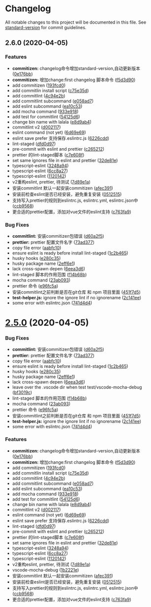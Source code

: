 # Changelog

All notable changes to this project will be documented in this file. See [standard-version](https://github.com/conventional-changelog/standard-version) for commit guidelines.

## 2.6.0 (2020-04-05)


### Features

* **commitizen:** changelog命令增加standard-version,自动更新版本 ([0e176bb](https://github.com/JE-lee/wowow/commit/0e176bbb6e0c8e310e7e8a7a4e21e542d34ef813))
* **commitizen:** 增加change:first changelog 脚本命令 ([f5d3d90](https://github.com/JE-lee/wowow/commit/f5d3d9079d455799ea624e07a1c036cbac27bace))
* add commitizen ([193fcd0](https://github.com/JE-lee/wowow/commit/193fcd045fb1c5e6065a4ce0d6aef9896689404e))
* add commitlin install script ([c75e35d](https://github.com/JE-lee/wowow/commit/c75e35d978e3ec91c3b38b9e024078d9a5592767))
* add commitlint ([4c94e2b](https://github.com/JE-lee/wowow/commit/4c94e2b8078eb6caa3ee442e906bb6c32e559d58))
* add commitlint subcommand ([e058ad7](https://github.com/JE-lee/wowow/commit/e058ad729984b59245c4cbe509c63022ac98f06c))
* add eslint subcommand ([ea10c53](https://github.com/JE-lee/wowow/commit/ea10c534b6ac3922dc767c4c4aca240187d7f2ee))
* add mocha command ([933e918](https://github.com/JE-lee/wowow/commit/933e91840937245b0adb31eca2272886b72b1cff))
* add test for commitlint ([54125d6](https://github.com/JE-lee/wowow/commit/54125d69b7257b8de5a570babf4e1154266e0317))
* change bin name with lalala ([e8d9ab4](https://github.com/JE-lee/wowow/commit/e8d9ab47e68b34e22f0c472a4c4973e8e0607193))
* commitlint v2 ([d002117](https://github.com/JE-lee/wowow/commit/d0021177fb06c4f8fbbef2eb6854d58ab64868b0))
* eslint command (not yet) ([6d69e69](https://github.com/JE-lee/wowow/commit/6d69e699501b39046109fed15f12245281bc5f2e))
* eslint save prefer 支持保存.eslintrc.js ([6226cdd](https://github.com/JE-lee/wowow/commit/6226cdd754a815dd0da1cbf1f2b1d566c7f7a2d2))
* lint-staged ([dfd0d97](https://github.com/JE-lee/wowow/commit/dfd0d97042437c0e4d1275a42daf97b90916b25d))
* pre-commit with eslint and prettier ([c265212](https://github.com/JE-lee/wowow/commit/c265212fe8602ef4b9a0052e675eeeca12e5c194))
* prettier 的lint-staged脚本 ([c7e608f](https://github.com/JE-lee/wowow/commit/c7e608fa5fa1df05533b04d2195a3d1e3253aaac))
* set same ignores file in eslint and prettier ([32de81e](https://github.com/JE-lee/wowow/commit/32de81e8ee99470e2641f528b54ef2cfb075bdd0))
* typescript-eslint ([3248a94](https://github.com/JE-lee/wowow/commit/3248a94e0716f380645431f37be8c35203b0aeb7))
* typescript-eslint ([6cc8a27](https://github.com/JE-lee/wowow/commit/6cc8a272517b52f6833f571e53c699d6b6adf3b3))
* typescript-eslint ([1120142](https://github.com/JE-lee/wowow/commit/1120142d0dbd9d507b0539eb69c2367b2f117185))
* v2重构eslint, prettier, 待测试 ([7d89e1a](https://github.com/JE-lee/wowow/commit/7d89e1ad3afbdaf2b30b069d1957b71eb9f7f387))
* 安装commitlint 默认一起安装commitizen ([afec391](https://github.com/JE-lee/wowow/commit/afec39162d18b3d738f3050f584e1e9af347d673))
* 安装前检查eslint是否已经安装，避免重复安装 ([0512515](https://github.com/JE-lee/wowow/commit/0512515ba5d6dac12fa1e342ef2b569ebd8b97c9))
* 支持写入prettier的规则到eslintrc.js, eslintrc.yml, eslintrc.json中 ([ccb9568](https://github.com/JE-lee/wowow/commit/ccb956813c0644e1c01bf068818773f8991a46d2))
* 更合适的prettier配置，添加对vue文件的eslint支持 ([c763fa9](https://github.com/JE-lee/wowow/commit/c763fa92b9f1d9554019c76e79cbcf37e60d2ed1))


### Bug Fixes

* **commitlint:** 安装commitizen包错误 ([d60a2f5](https://github.com/JE-lee/wowow/commit/d60a2f50be0d05a30219fca2eccab77c51c634a4))
* **prettier:** prettier 配置文件名字 ([73ad377](https://github.com/JE-lee/wowow/commit/73ad377d52182c85f166416bb7fe804459e261e5))
* copy file error ([aabfc10](https://github.com/JE-lee/wowow/commit/aabfc1055e7403ff7530a783f7059cd1a36e6566))
* ensure eslint is ready before install lint-staged ([1c2b465](https://github.com/JE-lee/wowow/commit/1c2b465844d788d4a47d7ef6c2aa1fdcc0dd5a21))
* husky hooks ([e280c35](https://github.com/JE-lee/wowow/commit/e280c357b291c9b6f0015e5e5cd1ed2a6abf835a))
* husky package name ([2eff6e1](https://github.com/JE-lee/wowow/commit/2eff6e1dc244fc83d98b2719f6f22d4adefac5a1))
* lack cross-spawn depen ([6eea3d6](https://github.com/JE-lee/wowow/commit/6eea3d655d9599c6eb40f390775d20f99029b2a6))
* lint-staged 脚本的作用范围 ([f14b68b](https://github.com/JE-lee/wowow/commit/f14b68b41b8020ed22fa3a5dff3ac015c8c92995))
* mocha command ([23ab093](https://github.com/JE-lee/wowow/commit/23ab093ae10b989374ce76c1ff819ed2994ac6d2))
* prettier 命令 ([e96fc5a](https://github.com/JE-lee/wowow/commit/e96fc5a48e5c550d4610ffe753179b75874d8e82))
* 安装commitlint之前判断是否在git仓库 和 npm 项目里面 ([451f7d5](https://github.com/JE-lee/wowow/commit/451f7d52a798ef06bf511b2f064db5d5076ec531))
* **test-helper.js:** ignore the ignore lint if no ignorename ([2c141ee](https://github.com/JE-lee/wowow/commit/2c141ee8793f9090e5e7b59bbd618a3ff306dbba))
* some error with eslintrc.json ([741d4d4](https://github.com/JE-lee/wowow/commit/741d4d4b3743ee790f354aa4ce36ebde2a934576))

# [2.5.0](https://github.com/JE-lee/wowow/compare/1b2221ea60fb5487d610bdba5be25e47850635d5...v2.5.0) (2020-04-05)


### Bug Fixes

* **commitlint:** 安装commitizen包错误 ([d60a2f5](https://github.com/JE-lee/wowow/commit/d60a2f50be0d05a30219fca2eccab77c51c634a4))
* **prettier:** prettier 配置文件名字 ([73ad377](https://github.com/JE-lee/wowow/commit/73ad377d52182c85f166416bb7fe804459e261e5))
* copy file error ([aabfc10](https://github.com/JE-lee/wowow/commit/aabfc1055e7403ff7530a783f7059cd1a36e6566))
* ensure eslint is ready before install lint-staged ([1c2b465](https://github.com/JE-lee/wowow/commit/1c2b465844d788d4a47d7ef6c2aa1fdcc0dd5a21))
* husky hooks ([e280c35](https://github.com/JE-lee/wowow/commit/e280c357b291c9b6f0015e5e5cd1ed2a6abf835a))
* husky package name ([2eff6e1](https://github.com/JE-lee/wowow/commit/2eff6e1dc244fc83d98b2719f6f22d4adefac5a1))
* lack cross-spawn depen ([6eea3d6](https://github.com/JE-lee/wowow/commit/6eea3d655d9599c6eb40f390775d20f99029b2a6))
* leave over the .vscode dir when test test/vscode-mocha-debug ([bf3019c](https://github.com/JE-lee/wowow/commit/bf3019ceadd36a67522df4ac5deedfcb193fa6c9))
* lint-staged 脚本的作用范围 ([f14b68b](https://github.com/JE-lee/wowow/commit/f14b68b41b8020ed22fa3a5dff3ac015c8c92995))
* mocha command ([23ab093](https://github.com/JE-lee/wowow/commit/23ab093ae10b989374ce76c1ff819ed2994ac6d2))
* prettier 命令 ([e96fc5a](https://github.com/JE-lee/wowow/commit/e96fc5a48e5c550d4610ffe753179b75874d8e82))
* 安装commitlint之前判断是否在git仓库 和 npm 项目里面 ([451f7d5](https://github.com/JE-lee/wowow/commit/451f7d52a798ef06bf511b2f064db5d5076ec531))
* **test-helper.js:** ignore the ignore lint if no ignorename ([2c141ee](https://github.com/JE-lee/wowow/commit/2c141ee8793f9090e5e7b59bbd618a3ff306dbba))
* some error with eslintrc.json ([741d4d4](https://github.com/JE-lee/wowow/commit/741d4d4b3743ee790f354aa4ce36ebde2a934576))


### Features

* **commitizen:** changelog命令增加standard-version,自动更新版本 ([0e176bb](https://github.com/JE-lee/wowow/commit/0e176bbb6e0c8e310e7e8a7a4e21e542d34ef813))
* **commitizen:** 增加change:first changelog 脚本命令 ([f5d3d90](https://github.com/JE-lee/wowow/commit/f5d3d9079d455799ea624e07a1c036cbac27bace))
* add commitizen ([193fcd0](https://github.com/JE-lee/wowow/commit/193fcd045fb1c5e6065a4ce0d6aef9896689404e))
* add commitlin install script ([c75e35d](https://github.com/JE-lee/wowow/commit/c75e35d978e3ec91c3b38b9e024078d9a5592767))
* add commitlint ([4c94e2b](https://github.com/JE-lee/wowow/commit/4c94e2b8078eb6caa3ee442e906bb6c32e559d58))
* add commitlint subcommand ([e058ad7](https://github.com/JE-lee/wowow/commit/e058ad729984b59245c4cbe509c63022ac98f06c))
* add eslint subcommand ([ea10c53](https://github.com/JE-lee/wowow/commit/ea10c534b6ac3922dc767c4c4aca240187d7f2ee))
* add mocha command ([933e918](https://github.com/JE-lee/wowow/commit/933e91840937245b0adb31eca2272886b72b1cff))
* add test for commitlint ([54125d6](https://github.com/JE-lee/wowow/commit/54125d69b7257b8de5a570babf4e1154266e0317))
* change bin name with lalala ([e8d9ab4](https://github.com/JE-lee/wowow/commit/e8d9ab47e68b34e22f0c472a4c4973e8e0607193))
* commitlint v2 ([d002117](https://github.com/JE-lee/wowow/commit/d0021177fb06c4f8fbbef2eb6854d58ab64868b0))
* eslint command (not yet) ([6d69e69](https://github.com/JE-lee/wowow/commit/6d69e699501b39046109fed15f12245281bc5f2e))
* eslint save prefer 支持保存.eslintrc.js ([6226cdd](https://github.com/JE-lee/wowow/commit/6226cdd754a815dd0da1cbf1f2b1d566c7f7a2d2))
* lint-staged ([dfd0d97](https://github.com/JE-lee/wowow/commit/dfd0d97042437c0e4d1275a42daf97b90916b25d))
* pre-commit with eslint and prettier ([c265212](https://github.com/JE-lee/wowow/commit/c265212fe8602ef4b9a0052e675eeeca12e5c194))
* prettier 的lint-staged脚本 ([c7e608f](https://github.com/JE-lee/wowow/commit/c7e608fa5fa1df05533b04d2195a3d1e3253aaac))
* set same ignores file in eslint and prettier ([32de81e](https://github.com/JE-lee/wowow/commit/32de81e8ee99470e2641f528b54ef2cfb075bdd0))
* typescript-eslint ([3248a94](https://github.com/JE-lee/wowow/commit/3248a94e0716f380645431f37be8c35203b0aeb7))
* typescript-eslint ([6cc8a27](https://github.com/JE-lee/wowow/commit/6cc8a272517b52f6833f571e53c699d6b6adf3b3))
* typescript-eslint ([1120142](https://github.com/JE-lee/wowow/commit/1120142d0dbd9d507b0539eb69c2367b2f117185))
* v2重构eslint, prettier, 待测试 ([7d89e1a](https://github.com/JE-lee/wowow/commit/7d89e1ad3afbdaf2b30b069d1957b71eb9f7f387))
* vscode-mocha-debug ([1b2221e](https://github.com/JE-lee/wowow/commit/1b2221ea60fb5487d610bdba5be25e47850635d5))
* 安装commitlint 默认一起安装commitizen ([afec391](https://github.com/JE-lee/wowow/commit/afec39162d18b3d738f3050f584e1e9af347d673))
* 安装前检查eslint是否已经安装，避免重复安装 ([0512515](https://github.com/JE-lee/wowow/commit/0512515ba5d6dac12fa1e342ef2b569ebd8b97c9))
* 支持写入prettier的规则到eslintrc.js, eslintrc.yml, eslintrc.json中 ([ccb9568](https://github.com/JE-lee/wowow/commit/ccb956813c0644e1c01bf068818773f8991a46d2))
* 更合适的prettier配置，添加对vue文件的eslint支持 ([c763fa9](https://github.com/JE-lee/wowow/commit/c763fa92b9f1d9554019c76e79cbcf37e60d2ed1))
